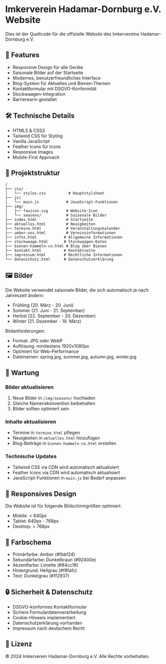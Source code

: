 # Imkerverein Hadamar-Dornburg e.V. Website

Dies ist der Quellcode für die offizielle Website des Imkervereins Hadamar-Dornburg e.V.

## 🌟 Features

- Responsive Design für alle Geräte
- Saisonale Bilder auf der Startseite
- Modernes, benutzerfreundliches Interface
- Blog-System für Aktuelles und Bienen-Themen
- Kontaktformular mit DSGVO-Konformität
- Stockwaagen-Integration
- Barrierearm gestaltet

## 🛠️ Technische Details

- HTML5 & CSS3
- Tailwind CSS für Styling
- Vanilla JavaScript
- Feather Icons für Icons
- Responsive Images
- Mobile-First Approach

## 📁 Projektstruktur

```
/
├── css/
│   └── styles.css          # Hauptstylsheet
├── js/
│   └── main.js            # JavaScript-Funktionen
├── img/
│   ├── favicon.svg        # Website-Icon
│   └── seasons/           # Saisonale Bilder
├── index.html             # Startseite
├── aktuelles.html         # Neuigkeiten
├── termine.html           # Veranstaltungskalender
├── ueber-uns.html         # Vereinsinformationen
├── infos.html            # Allgemeine Informationen
├── stockwaage.html       # Stockwaagen-Daten
├── bienen-hummeln-co.html # Blog über Bienen
├── kontakt.html          # Kontaktseite
├── impressum.html        # Rechtliche Informationen
└── datenschutz.html      # Datenschutzerklärung
```

## 🖼️ Bilder

Die Website verwendet saisonale Bilder, die sich automatisch je nach Jahreszeit ändern:

- Frühling (20. März - 20. Juni)
- Sommer (21. Juni - 21. September)
- Herbst (22. September - 20. Dezember)
- Winter (21. Dezember - 19. März)

Bildanforderungen:
- Format: JPG oder WebP
- Auflösung: mindestens 1920x1080px
- Optimiert für Web-Performance
- Dateinamen: spring.jpg, summer.jpg, autumn.jpg, winter.jpg

## 🔄 Wartung

### Bilder aktualisieren
1. Neue Bilder in `/img/seasons/` hochladen
2. Gleiche Namenskonvention beibehalten
3. Bilder sollten optimiert sein

### Inhalte aktualisieren
- Termine in `termine.html` pflegen
- Neuigkeiten in `aktuelles.html` hinzufügen
- Blog-Beiträge in `bienen-hummeln-co.html` erstellen

### Technische Updates
- Tailwind CSS via CDN wird automatisch aktualisiert
- Feather Icons via CDN wird automatisch aktualisiert
- JavaScript-Funktionen in `main.js` bei Bedarf anpassen

## 📱 Responsives Design

Die Website ist für folgende Bildschirmgrößen optimiert:
- Mobile: < 640px
- Tablet: 640px - 768px
- Desktop: > 768px

## 🎨 Farbschema

- Primärfarbe: Amber (#fbbf24)
- Sekundärfarbe: Dunkelbraun (#92400e)
- Akzentfarbe: Limette (#84cc16)
- Hintergrund: Hellgrau (#f8fafc)
- Text: Dunkelgrau (#1f2937)

## 🔒 Sicherheit & Datenschutz

- DSGVO-konformes Kontaktformular
- Sichere Formulardatenverarbeitung
- Cookie-Hinweis implementiert
- Datenschutzerklärung vorhanden
- Impressum nach deutschem Recht

## 📝 Lizenz

© 2024 Imkerverein Hadamar-Dornburg e.V. Alle Rechte vorbehalten. 